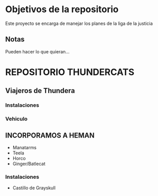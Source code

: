 # Objetivos de la repositorio

Este proyecto se encarga de manejar los planes de la liga de la justicia


## Notas
Pueden hacer lo que quieran...


# REPOSITORIO THUNDERCATS

## Viajeros de Thundera

### Instalaciones
### Vehiculo

## INCORPORAMOS A HEMAN
* Manatarms
* Teela
* Horco
* Ginger/Batlecat

### Instalaciones
* Castillo de Grayskull
